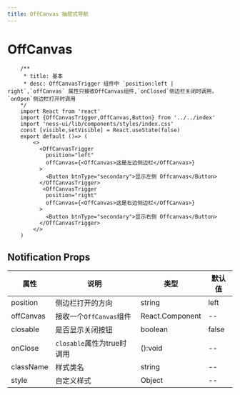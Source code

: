 ```yaml
---
title: OffCanvas 抽屉式导航
---
```

# OffCanvas

```tsx
    /**
     * title: 基本 
     * desc: OffCanvasTrigger 组件中 `position:left | right`,`offCanvas` 属性只接收OffCanvas组件,`onClosed`侧边栏关闭时调用，`onOpen`侧边栏打开时调用 
    */
    import React from 'react'
    import {OffCanvasTrigger,OffCanvas,Button} from '../../index'
    import 'ness-ui/lib/components/styles/index.css'
    const [visible,setVisible] = React.useState(false)
    export default ()=> (
        <>
          <OffCanvasTrigger
            position="left"
            offCanvas={<OffCanvas>这是左边侧边栏</OffCanvas>}
          >
            <Button btnType="secondary">显示左侧 Offcanvas</Button>
          </OffCanvasTrigger>
           <OffCanvasTrigger
            position="right"
            offCanvas={<OffCanvas>这是右边侧边栏</OffCanvas>}
          >
            <Button btnType="secondary">显示右侧 Offcanvas</Button>
          </OffCanvasTrigger>
        </>
    )
```
## Notification Props

属性 | 说明 | 类型 | 默认值
----|-----|------|------
| position        | 侧边栏打开的方向  | string | left | 
| offCanvas | 接收一个`OffCanvas`组件 | React.Component | -- | 
| closable | 是否显示关闭按钮 | boolean | false |
| onClose | `closable`属性为true时调用 | ():void | -- |
| className | 样式类名 | string   | -- |
| style      |   自定义样式   | Object |  --  |